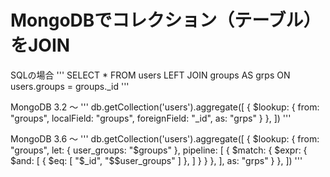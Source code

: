 # MongoDBでコレクション（テーブル）をJOIN


SQLの場合
'''
SELECT * FROM users 
LEFT JOIN groups AS grps ON users.groups = groups._id
'''

MongoDB 3.2 〜
'''
db.getCollection('users').aggregate([
  {
    $lookup: {
      from: "groups",
      localField: "groups",
      foreignField: "_id",
      as: "grps"
    }
  },
])
'''

MongoDB 3.6 〜
'''
db.getCollection('users').aggregate([
  {
    $lookup: {
      from: "groups",
      let: { user_groups: "$groups" },
      pipeline: [
        { $match:
          { $expr:
            { $and:
              [
                { $eq: [ "$_id",  "$$user_groups" ] },
              ]
            }
          }
        },
      ],
      as: "grps"
    }
  },
])
'''


